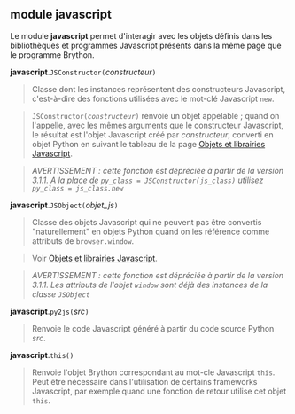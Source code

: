 module **javascript**
---------------------

Le module **javascript** permet d'interagir avec les objets définis dans les
bibliothèques et programmes Javascript présents dans la même page que le
programme Brython.

**javascript**.`JSConstructor(`_constructeur_`)`

> Classe dont les instances représentent des constructeurs Javascript,
> c'est-à-dire des fonctions utilisées avec le mot-clé Javascript `new`.

> <code>JSConstructor(_constructeur_)</code> renvoie un objet appelable ; quand
> on l'appelle, avec les mêmes arguments que le constructeur Javascript, le
> résultat est l'objet Javascript créé par _constructeur_, converti en objet 
> Python en suivant le tableau de la page 
> <a href="jsojects.html">Objets et librairies Javascript</a>.

> _AVERTISSEMENT : cette fonction est dépréciée à partir de la version 3.1.1. A la place de `py_class = JSConstructor(js_class)` utilisez `py_class = js_class.new`_

**javascript**.`JSObject(`_objet\_js_`)`

> Classe des objets Javascript qui ne peuvent pas être convertis 
> "naturellement" en objets Python quand on les référence comme attributs
> de `browser.window`.

> Voir <a href="jsojects.html">Objets et librairies Javascript</a>.

> _AVERTISSEMENT : cette fonction est dépréciée à partir de la version 3.1.1. Les attributs de l'objet `window` sont déjà des instances de la classe `JSObject`_

**javascript**.`py2js(`_src_`)`
> Renvoie le code Javascript généré à partir du code source Python _src_.

**javascript**.`this()`
> Renvoie l'objet Brython correspondant au mot-cle Javascript `this`. Peut
> être nécessaire dans l'utilisation de certains frameworks Javascript, par
> exemple quand une fonction de retour utilise cet objet `this`.

